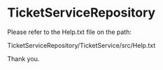 # TicketServiceRepository

Please refer to the Help.txt file on the path:

TicketServiceRepository/TicketService/src/Help.txt

Thank you.
